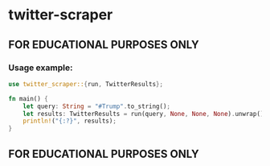 # twitter-scraper
## **FOR EDUCATIONAL PURPOSES ONLY** 

### Usage example:
```rust
use twitter_scraper::{run, TwitterResults};

fn main() {
    let query: String = "#Trump".to_string();
    let results: TwitterResults = run(query, None, None, None).unwrap();
    println!("{:?}", results);
}
```

## **FOR EDUCATIONAL PURPOSES ONLY** 


